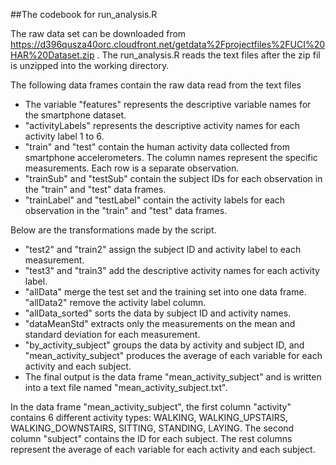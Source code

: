##The codebook for run_analysis.R

The raw data set can be downloaded from https://d396qusza40orc.cloudfront.net/getdata%2Fprojectfiles%2FUCI%20HAR%20Dataset.zip . The run_analysis.R reads the text files after the zip fil is unzipped into the working directory.

The following data frames contain the raw data read from the text files
* The variable "features" represents the descriptive variable names for the smartphone dataset.
* "activityLabels" represents the descriptive activity names for each activity label 1 to 6. 
* "train" and "test" contain the human activity data collected from smartphone accelerometers. The column names represent the specific measurements. Each row is a separate observation. 
* "trainSub" and "testSub" contain the subject IDs for each observation in the "train" and "test" data frames. 
* "trainLabel" and "testLabel" contain the activity labels for each observation in the "train" and "test" data frames. 

Below are the transformations made by the script.
* "test2" and "train2" assign the subject ID and activity label to each measurement. 
* "test3" and "train3" add the descriptive activity names for each activity label.
* "allData" merge the test set and the training set into one data frame. "allData2" remove the activity label column.
* "allData_sorted" sorts the data by subject ID and activity names.
* "dataMeanStd" extracts only the measurements on the mean and standard deviation for each measurement. 
* "by_activity_subject" groups the data by activity and subject ID, and "mean_activity_subject" produces the average of each variable for each activity and each subject. 
* The final output is the data frame "mean_activity_subject" and is written into a text file named "mean_activity_subject.txt". 

In the data frame "mean_activity_subject", the first column "activity" contains 6 different activity types: WALKING, WALKING_UPSTAIRS, WALKING_DOWNSTAIRS, SITTING, STANDING, LAYING. The second column "subject" contains the ID for each subject. The rest columns represent the average of each variable for each activity and each subject. 

